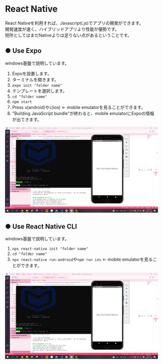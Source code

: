 <h1>React Native</h1>
 
React Nativeを利用すれば、Javascript(.js)でアプリの開発ができます。  
開発速度が速く、ハイブリッドアプリより性能が優勢です。  
短所としてはまだNativeよりは足りない点があるということです。

<h2>● Use Expo</h2>

windows基盤で説明しています。  
1. Expoを設置します。  
2. ターミナルを開きます。  
3. ```expo init "folder name"  ```
4. テンプレートを選択します。  
5. ```cd "folder name"  ```
6. ```npm start```
7. Press ```a```(android)や```i```(ios) ← mobile emulatorを見ることができます。
8. "Building JavaScript bundle"が終わると、mobile emulatorにExpoの情報が出てきます。  

![ex_screenshot](./reactnativeCLI.PNG)

<h2>● Use React Native CLI</h2>

windows基盤で説明しています。  
1. ```npx react-native init "folder name"```
2. ```cd "folder name"```
3. ```npx react-native run-android```や```npm run ios``` ← mobile emulatorを見ることができます。  

![ex_screenshot](./reactnativeCLI_n.PNG)
